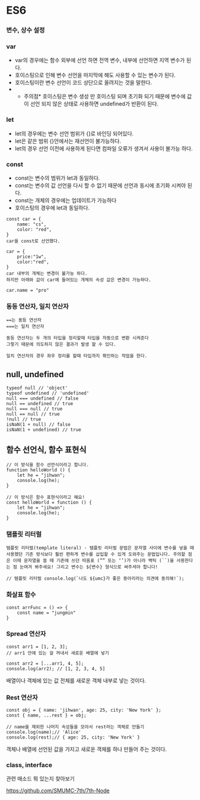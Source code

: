 
# ES6

### 변수, 상수 설정

### var

- var의 경우에는 함수 외부에 선언 하면 전역 변수, 내부에 선언하면 지역 변수가 된다.
- 호이스팅으로 인해 변수 선언을 마지막에 해도 사용할 수 있는 변수가 된다. 
- 호이스팅이란 변수 선언이 코드 상단으로 올려지는 것을 말한다.
- * 주의점* 호이스팅은 변수 생성 만 호이스팅 되며 초기화 되기 때문에 변수에 값이 선언 되지 않은 상태로 사용하면 undefined가 반환이 된다.

### let

- let의 경우에는 변수 선언 범위가 {}로 바인딩 되어있다.
- let은 같은 범위 {}안에서는 재선언이 불가능하다.
- let의 경우 선언 이전에 사용하게 된다면 컴파일 오류가 생겨서 사용이 불가능 하다.

### const

- const는 변수의 범위가 let과 동일하다.
- const는 변수의 값 선언을 다시 할 수 없기 때문에 선언과 동시에 초기화 시켜야 된다.
- const는 개체의 경우에는 업데이트가 가능하다
- 호이스팅의 경우에 let과 동일하다.
```
const car = {
	name: "cs",
	color: "red",
}
car을 const로 선언했다.

car = {
	price:"1w",
	color:"red",
}
car 내부의 개체는 변경이 불가능 하다.
하지만 아래와 값이 car에 들어있는 개체의 속성 값은 변경이 가능하다.

car.name = "pro"
```

### 동등 연산자, 일치 연산자

```
==는 동등 연산자
===는 일치 연산자

동등 연산자는 두 개의 타입을 정리할때 타입을 자동으로 변환 시켜준다
그렇기 때문에 의도하지 않은 결과가 발생 할 수 있다.

일치 연산자의 경우 좌우 정리를 할때 타입까지 확인하는 작업을 한다. 
```
## null, undefined

```
typeof null // 'object'
typeof undefined // 'undefined'
null === undefined // false
null == undefined // true
null === null // true
null == null // true
!null // true
isNaN(1 + null) // false
isNaN(1 + undefined) // true
```
## 함수 선언식, 함수 표현식

```
// 이 방식을 함수 선언식이라고 합니다. 
function helloWorld () { 
	let he = "jihwan";
	console.log(he);
} 

// 이 방식은 함수 표현식이라고 해요! 
const helloWorld = function () { 
	let he = "jihwan";
	console.log(he);
}
```

### 탬플릿 리터럴

```
템플릿 리터럴(template literal) - 템플릿 리터럴 문법은 문자열 사이에 변수를 넣을 때 사용했던 기존 방식보다 훨씬 편하게 변수를 삽입할 수 있게 도와주는 문법입니다. 주의할 점은 이때 문자열을 쓸 때 기존에 쓰던 따옴표 (”” 또는 ‘’)가 아니라 백틱 (``)을 사용한다는 점 눈여겨 봐주세요! 그리고 변수는 ${변수} 형식으로 써주셔야 합니다!
```

```
// 템플릿 리터럴 console.log(`나도 ${umc}가 좋은 동아리라는 의견에 동의해!`);
```

### 화살표 함수

```
const arrFunc = () => {
	const name = "jungmin"
}
```


### Spread 연산자

```
const arr1 = [1, 2, 3]; 
// arr1 안에 있는 걸 꺼내서 새로운 배열에 넣기 

const arr2 = [...arr1, 4, 5]; 
console.log(arr2); // [1, 2, 3, 4, 5]
```
배열이나 객체에 있는 값 전체를 새로운 객체 내부로 넣는 것이다.
### Rest 연산자

```
const obj = { name: 'jihwan', age: 25, city: 'New York' };
const { name, ...rest } = obj;

// name을 제외한 나머지 속성들을 모아서 rest라는 객체로 만들기
console.log(name);// 'Alice' 
console.log(rest);// { age: 25, city: 'New York' }
```
객체나 배열에 선언된 값을 가지고 새로운 객체를 하나 만들어 주는 것이다.

### class, interface
관련 매소드 뭐 있는지 찾아보기


https://github.com/SMUMC-7th/7th-Node

